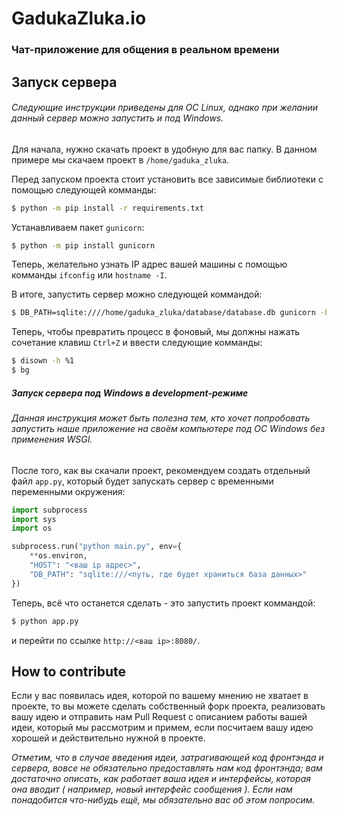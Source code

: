 # GadukaZluka.io
### Чат-приложение для общения в реальном времени
## Запуск сервера
###### *Следующие инструкции приведены для ОС Linux, однако при желании данный сервер можно запустить и под Windows.*

Для начала, нужно скачать проект в удобную для вас папку. В данном примере мы скачаем проект в `/home/gaduka_zluka`.

Перед запуском проекта стоит установить все зависимые библиотеки с помощью следующей комманды:
```bash
$ python -m pip install -r requirements.txt
```

Устанавливаем пакет `gunicorn`:
```bash
$ python -m pip install gunicorn
```

Теперь, желательно узнать IP адрес вашей машины с помощью комманды `ifconfig` или `hostname -I`.

В итоге, запустить сервер можно следующей коммандой:
```bash
$ DB_PATH=sqlite:////home/gaduka_zluka/database/database.db gunicorn -b <ваш ip адрес>:80 -k geventwebsocket.gunicorn.workers.GeventWebSocketWorker main:app
```

Теперь, чтобы превратить процесс в фоновый, мы должны нажать сочетание клавиш `Ctrl+Z` и ввести следующие комманды:
```bash
$ disown -h %1
$ bg
```

##### Запуск сервера под Windows в development-режиме
###### *Данная инструкция может быть полезна тем, кто хочет попробовать запустить наше приложение на своём компьютере под ОС Windows без применения WSGI.*

После того, как вы скачали проект, рекомендуем создать отдельный файл `app.py`, который будет запускать сервер с временными переменными окружения:
```python
import subprocess
import sys
import os

subprocess.run("python main.py", env={
    **os.environ,
    "HOST": "<ваш ip адрес>",
    "DB_PATH": "sqlite:///<путь, где будет храниться база данных>"
})
```
Теперь, всё что останется сделать - это запустить проект коммандой:
```bash
$ python app.py
```
и перейти по ссылке `http://<ваш ip>:8080/`.

## How to contribute
Если у вас появилась идея, которой по вашему мнению не хватает в проекте, то вы можете сделать собственный форк проекта, реализовать вашу идею и отправить нам Pull Request с описанием работы вашей идеи, который мы рассмотрим и примем, если посчитаем вашу идею хорошей и действительно нужной в проекте.

*Отметим, что в случае введения идеи, затрагивающей код фронтэнда и сервера, вовсе не обязательно предоставлять нам код фронтэнда; вам достаточно описать, как работает ваша идея и интерфейсы, которая она вводит ( например, новый интерфейс сообщения ). Если нам понадобится что-нибудь ещё, мы обязательно вас об этом попросим.*